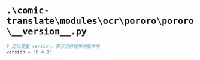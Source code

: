 # `.\comic-translate\modules\ocr\pororo\pororo\__version__.py`

```py
# 定义变量 version，表示当前程序的版本号
version = "0.4.1"
```
